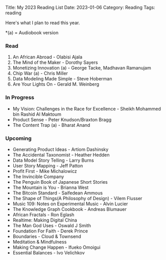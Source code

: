 Title: My 2023 Reading List
Date: 2023-01-06
Category: Reading
Tags: reading

Here's what I plan to read this year.

*(a) = Audiobook version

### Read
1. An African Abroad - Olabisi Ajala
2. The Mind of the Maker - Dorothy Sayers
3. Monetizing Innovation (a) - George Tacke, Madhavan Ramanujam
4. Chip War (a) - Chris Miller
5. Data Modeling Made Simple - Steve Hoberman
6. Are Your Lights On - Gerald M. Weinberg

### In Progress
- My Vision: Challenges in the Race for Excellence - Sheikh Mohammed bin Rashid Al Maktoum
- Product Sense - Peter Knudson/Braxton Bragg
- The Content Trap (a) - Bharat Anand

### Upcoming 
- Generating Product Ideas - Artiom Dashinsky
- The Accidental Taxonomist - Heather Hedden
- Data Model Story Telling - Larry Burns
- User Story Mapping - Jeff Patton
- Profit First - Mike Michalowicz
- The Invincible Company
- The Penguin Book of Japanese Short Stories
- The Mountain is You - Brianna West
- The Bitcoin Standard - Saifedean Ammous
- The Shape of Things(A Philosophy of Design) - Vilem Flusser
- Music 109: Notes on Experimental Music - Alvin Lucier
- The Knowledge Graph Cookbook - Andreas Blumauer
- African Fractals - Ron Eglash
- Realtime: Making Digital China
- The Man God Uses - Oswald J Smith
- Foundation For Faith - Derek Prince
- Boundaries - Cloud & Townsend
- Meditation & Mindfulness
- Making Change Happen - Ifueko Omoigui
- Essential Balances - Ivo Velichkov

